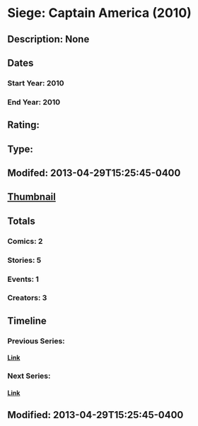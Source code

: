 # Siege: Captain America (2010)
## Description: None
## Dates
### Start Year: 2010
### End Year: 2010
## Rating: 
## Type: 
## Modifed: 2013-04-29T15:25:45-0400
## [Thumbnail](http://i.annihil.us/u/prod/marvel/i/mg/9/60/517ec8ba27d62.jpg)
## Totals
### Comics: 2
### Stories: 5
### Events: 1
### Creators: 3
## Timeline
### Previous Series: 
#### [Link]()
### Next Series: 
#### [Link]()
## Modified: 2013-04-29T15:25:45-0400